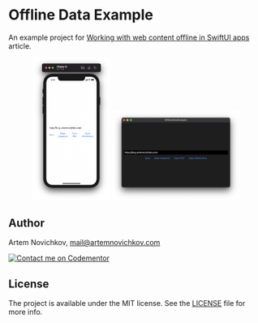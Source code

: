 
# Offline Data Example

An example project for [Working with web content offline in SwiftUI apps](https://blog.artemnovichkov.com/swiftui-offline) article.

<p align="center", width="100%"/>
  <img src=".github/screenshot_ios.png" width="30%"/>
  <img src=".github/screenshot_mac.png" width="50%"/>
</p>

## Author

Artem Novichkov, mail@artemnovichkov.com

[![Contact me on Codementor](https://www.codementor.io/m-badges/artemnovichkov/im-a-cm-b.svg)](https://www.codementor.io/@artemnovichkov?refer=badge)

## License

The project is available under the MIT license. See the [LICENSE](./LICENSE) file for more info.
